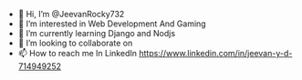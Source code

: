 - 👋 Hi, I’m @JeevanRocky732
- 👀 I’m interested in Web Development And Gaming
- 🌱 I’m currently learning Django and Nodjs
- 💞️ I’m looking to collaborate on 
- 📫 How to reach me In LinkedIn 
     https://www.linkedin.com/in/jeevan-y-d-714949252

<!---
JeevanRocky732/JeevanRocky732 is a ✨ special ✨ repository because its `README.md` (this file) appears on your GitHub profile.
You can click the Preview link to take a look at your changes.
--->
